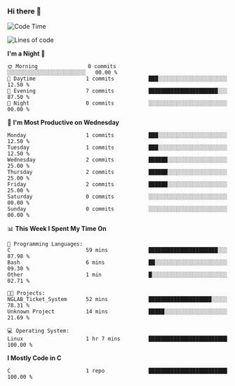 ### Hi there 👋

<!--START_SECTION:waka-->
![Code Time](http://img.shields.io/badge/Code%20Time-30%20mins-blue)

![Lines of code](https://img.shields.io/badge/From%20Hello%20World%20I%27ve%20Written-63%20lines%20of%20code-blue)

**I'm a Night 🦉** 

```text
🌞 Morning                0 commits           ░░░░░░░░░░░░░░░░░░░░░░░░░   00.00 % 
🌆 Daytime                1 commits           ███░░░░░░░░░░░░░░░░░░░░░░   12.50 % 
🌃 Evening                7 commits           ██████████████████████░░░   87.50 % 
🌙 Night                  0 commits           ░░░░░░░░░░░░░░░░░░░░░░░░░   00.00 % 
```
📅 **I'm Most Productive on Wednesday** 

```text
Monday                   1 commits           ███░░░░░░░░░░░░░░░░░░░░░░   12.50 % 
Tuesday                  1 commits           ███░░░░░░░░░░░░░░░░░░░░░░   12.50 % 
Wednesday                2 commits           ██████░░░░░░░░░░░░░░░░░░░   25.00 % 
Thursday                 2 commits           ██████░░░░░░░░░░░░░░░░░░░   25.00 % 
Friday                   2 commits           ██████░░░░░░░░░░░░░░░░░░░   25.00 % 
Saturday                 0 commits           ░░░░░░░░░░░░░░░░░░░░░░░░░   00.00 % 
Sunday                   0 commits           ░░░░░░░░░░░░░░░░░░░░░░░░░   00.00 % 
```


📊 **This Week I Spent My Time On** 

```text
💬 Programming Languages: 
C                        59 mins             ██████████████████████░░░   87.98 % 
Bash                     6 mins              ██░░░░░░░░░░░░░░░░░░░░░░░   09.30 % 
Other                    1 min               █░░░░░░░░░░░░░░░░░░░░░░░░   02.71 % 

🐱‍💻 Projects: 
NGLAB_Ticket_System      52 mins             ████████████████████░░░░░   78.31 % 
Unknown Project          14 mins             █████░░░░░░░░░░░░░░░░░░░░   21.69 % 

💻 Operating System: 
Linux                    1 hr 7 mins         █████████████████████████   100.00 % 
```

**I Mostly Code in C** 

```text
C                        1 repo              █████████████████████████   100.00 % 
```




<!--END_SECTION:waka-->

<!--
**jamespan880911/jamespan880911** is a ✨ _special_ ✨ repository because its `README.md` (this file) appears on your GitHub profile.

Here are some ideas to get you started:

- 🔭 I’m currently working on ...
- 🌱 I’m currently learning ...
- 👯 I’m looking to collaborate on ...
- 🤔 I’m looking for help with ...
- 💬 Ask me about ...
- 📫 How to reach me: ...
- 😄 Pronouns: ...
- ⚡ Fun fact: ...
-->
